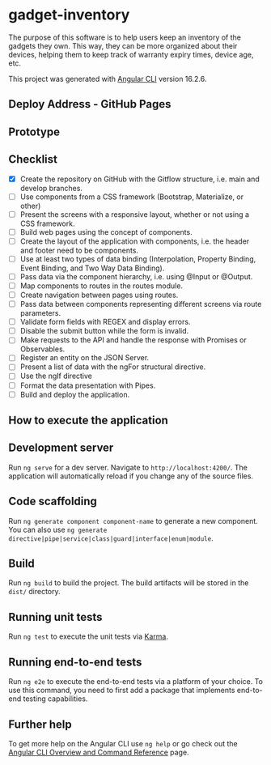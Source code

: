 # gadget-inventory

The purpose of this software is to help users keep an inventory of the gadgets they own. This way, they can be more organized about their devices, helping them to keep track of warranty expiry times, device age, etc.

This project was generated with [Angular CLI](https://github.com/angular/angular-cli) version 16.2.6.

## Deploy Address - GitHub Pages


## Prototype


## Checklist

- [x] Create the repository on GitHub with the Gitflow structure, i.e. main and develop branches.
- [ ] Use components from a CSS framework (Bootstrap, Materialize, or other)
- [ ] Present the screens with a responsive layout, whether or not using a CSS framework.
- [ ] Build web pages using the concept of components.
- [ ] Create the layout of the application with components, i.e. the header and footer need to be components.
- [ ] Use at least two types of data binding (Interpolation, Property Binding, Event Binding, and Two Way Data Binding).
- [ ] Pass data via the component hierarchy, i.e. using @Input or @Output.
- [ ] Map components to routes in the routes module.
- [ ] Create navigation between pages using routes.
- [ ] Pass data between components representing different screens via route parameters.
- [ ] Validate form fields with REGEX and display errors.
- [ ] Disable the submit button while the form is invalid.
- [ ] Make requests to the API and handle the response with Promises or Observables.
- [ ] Register an entity on the JSON Server.
- [ ] Present a list of data with the ngFor structural directive.
- [ ] Use the ngIf directive
- [ ] Format the data presentation with Pipes.
- [ ] Build and deploy the application.

## How to execute the application

## Development server

Run `ng serve` for a dev server. Navigate to `http://localhost:4200/`. The application will automatically reload if you change any of the source files.

## Code scaffolding

Run `ng generate component component-name` to generate a new component. You can also use `ng generate directive|pipe|service|class|guard|interface|enum|module`.

## Build

Run `ng build` to build the project. The build artifacts will be stored in the `dist/` directory.

## Running unit tests

Run `ng test` to execute the unit tests via [Karma](https://karma-runner.github.io).

## Running end-to-end tests

Run `ng e2e` to execute the end-to-end tests via a platform of your choice. To use this command, you need to first add a package that implements end-to-end testing capabilities.

## Further help

To get more help on the Angular CLI use `ng help` or go check out the [Angular CLI Overview and Command Reference](https://angular.io/cli) page.
